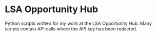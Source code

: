 # LSA Opportunity Hub
Python scripts written for my work at the LSA Opportunity Hub. Many scripts contain API calls where the API key has been redacted.
